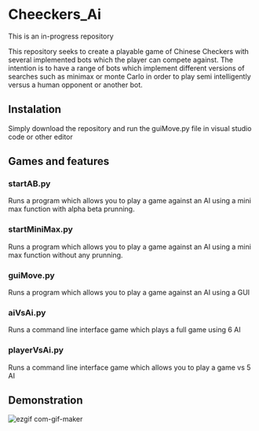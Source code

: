 # Cheeckers_Ai

This is an in-progress repository

This repository seeks to create a playable game of Chinese Checkers with several implemented bots which the player can compete against. The intention is to have a range of bots which implement different versions of searches such as minimax or monte Carlo in order to play semi intelligently versus a human opponent or another bot.

## Instalation
Simply download the repository and run the guiMove.py file in visual studio code or other editor

## Games and features

### startAB.py
Runs a program which allows you to play a game against an AI using a mini max function with alpha beta prunning.
### startMiniMax.py
Runs a program which allows you to play a game against an AI using a mini max function without any prunning.
### guiMove.py
Runs a program which allows you to play a game against an AI using a GUI
### aiVsAi.py
Runs a command line interface game which plays a full game using 6 AI
### playerVsAi.py
Runs a command line interface game which allows you to play a game vs 5 AI



## Demonstration
![ezgif com-gif-maker](https://user-images.githubusercontent.com/91095059/196090181-a6642f4d-a136-4505-af42-1beece839cb6.gif)
